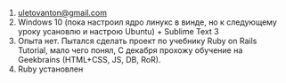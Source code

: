 1. uletovanton@gmail.com
2. Windows 10 (пока настроил ядро линукс в винде, но к следующему уроку усановлю и 
   настрою Ubuntu) + Sublime Text 3
3. Опыта нет. Пытался сделать проект по учебнику Ruby on Rails Tutorial, мало чего понял,
   С декабря прохожу обучение на Geekbrains (HTML+CSS, JS, DB, RoR).
4. Ruby установлен
